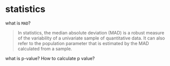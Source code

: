 # statistics

what is `MAD`?

> In statistics, the median absolute deviation (MAD) is a robust measure of the variability of a univariate sample of quantitative data. It can also refer to the population parameter that is estimated by the MAD calculated from a sample.

what is p-value? How to calculate p value? 